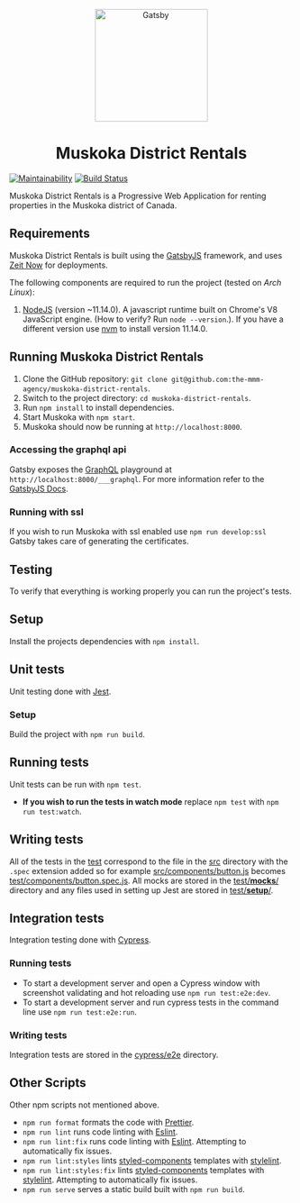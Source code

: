 <p align="center">
  <a href="https://muskoka-district-rentals-git-develop.brettm12345.now.sh">
    <img alt="Gatsby" src="https://raw.githubusercontent.com/the-mmm-agency/muskoka-district-rentals/develop/src/images/muskoka-icon.png?token=ABZYMRBUCO33Z2575LNUMIS42EJSA" width="200" />
  </a>
</p>
<h1 align="center">
  Muskoka District Rentals
</h1>

[![Maintainability](https://api.codeclimate.com/v1/badges/286e7758d65155f310fc/maintainability)](https://codeclimate.com/repos/5ccc050e4ee755025800767b/maintainability)
[![Build Status](https://travis-ci.com/the-mmm-agency/muskoka-district-rentals.svg?token=QVYQcxXPfbbPMPMBfYwd&branch=develop)](https://travis-ci.com/the-mmm-agency/muskoka-district-rentals)

Muskoka District Rentals is a Progressive Web Application for renting properties in the  Muskoka district of Canada.

## Requirements

Muskoka District Rentals is built using the [GatsbyJS](https://www.gatsbyjs.org) framework, and uses [Zeit Now](https://zeit.co/now) for deployments.

The following components are required to run the project (tested on *Arch Linux*):

1. [NodeJS](https://panodejs.org/) (version ~11.14.0). A javascript runtime built on Chrome's V8 JavaScript engine. (How to verify? Run `node --version`.). If you have a different version use [nvm](https://github.com/nvm-sh/nvm) to install version 11.14.0.

## Running Muskoka District Rentals

1. Clone the GitHub repository: `git clone git@github.com:the-mmm-agency/muskoka-district-rentals`.
2. Switch to the project directory: `cd muskoka-district-rentals`.
3. Run `npm install` to install dependencies.
4. Start Muskoka with `npm start`.
5. Muskoka should now be running at `http://localhost:8000`.

### Accessing the graphql api

Gatsby exposes the [GraphQL](https://graphql.org) playground at `http://localhost:8000/___graphql`. For more information refer to the [GatsbyJS Docs](https://www.gatsbyjs.org/docs/graphql/).

### Running with ssl

If you wish to run Muskoka with ssl enabled use `npm run develop:ssl` Gatsby takes care of generating the certificates.

## Testing

To verify that everything is working properly you can run the project's tests.

## Setup

Install the projects dependencies with `npm install`.

## Unit tests

Unit testing done with [Jest](https://jestjs.io).

### Setup

Build the project with `npm run build`.

## Running tests

Unit tests can be run with `npm test`.

- **If you wish to run the tests in watch mode** replace `npm test` with `npm run test:watch`.

## Writing tests

All of the tests in the [test](test/) correspond to the file in the [src](src/) directory with the `.spec` extension added so for example [src/components/button.js](src/components/button.js) becomes [test/components/button.spec.js](test/components/button.spec.js). All mocks are stored in the [test/__mocks__/](test/__mocks__) directory and any files used in setting up Jest are stored in [test/__setup__/](test/__setup__/).

## Integration tests

Integration testing done with [Cypress](https://www.cypress.io).

### Running tests

- To start a development server and open a Cypress window with screenshot validating and hot reloading use `npm run test:e2e:dev`.
- To start a development server and run cypress tests in the command line use `npm run test:e2e:run`.

### Writing tests

Integration tests are stored in the [cypress/e2e](cypress/e2e) directory.

## Other Scripts

Other npm scripts not mentioned above.

- `npm run format` formats the code with [Prettier](https://prettier.io/).
- `npm run lint` runs code linting with [Eslint](https://eslint.org).
- `npm run lint:fix` runs code linting with [Eslint](https://eslint.org). Attempting to automatically fix issues.
- `npm run lint:styles` lints [styled-components](https://styled-components.com) templates with [stylelint](https://stylelint.io).
- `npm run lint:styles:fix` lints [styled-components](https://styled-components.com) templates with [stylelint](https://stylelint.io). Attempting to automatically fix issues.
- `npm run serve` serves a static build built with `npm run build`.
